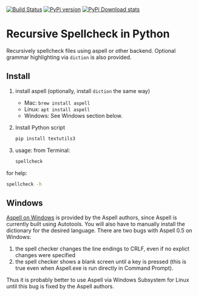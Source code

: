 [![Build Status](https://travis-ci.com/scivision/textutils3.svg?branch=master)](https://travis-ci.com/scivision/textutils3)
[![PyPi version](https://img.shields.io/pypi/pyversions/textutils3.svg)](https://pypi.python.org/pypi/textutils3)
[![PyPi Download stats](http://pepy.tech/badge/textutils3)](http://pepy.tech/project/textutils3)


# Recursive Spellcheck in Python

Recursively spellcheck files using aspell or other backend.
Optional grammar highlighting via `diction` is also provided.


## Install

1. install aspell (optionally, install `diction` the same way)

   * Mac: `brew install aspell`
   * Linux: `apt install aspell`
   * Windows: See Windows section below.
2. Install Python script

   ```sh
   pip install textutils3
   ```
3. usage: from Terminal:

   ```sh
   spellcheck
   ```

for help:
```sh
spellcheck -h
```

## Windows

[Aspell on Windows](http://aspell.net/win32/)
is provided by the Aspell authors, since Aspell is currently built using Autotools.
You will also have to manually install the dictionary for the desired language.
There are two bugs with Aspell 0.5 on Windows:

1. the spell checker changes the line endings to CRLF, even if no explict changes were specified
2. the spell checker shows a blank screen until a key is pressed (this is true even when Aspell.exe is run directly in Command Prompt).

Thus it is probably better to use Aspell via Windows Subsystem for Linux until this bug is fixed by the Aspell authors.